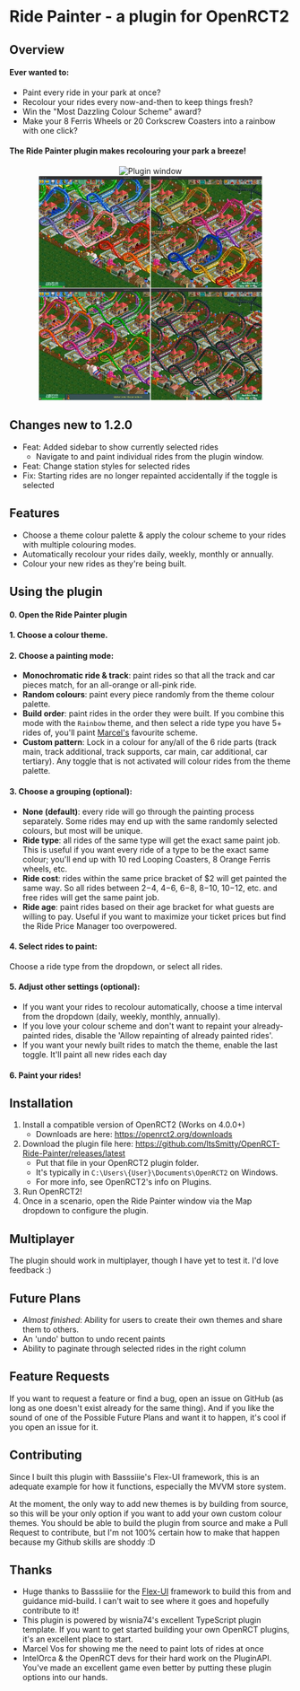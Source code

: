# Ride Painter - a plugin for OpenRCT2

## Overview

#### Ever wanted to:

- Paint every ride in your park at once?
- Recolour your rides every now-and-then to keep things fresh?
- Win the "Most Dazzling Colour Scheme" award?
- Make your 8 Ferris Wheels or 20 Corkscrew Coasters into a rainbow with one click?

#### The Ride Painter plugin makes recolouring your park a breeze!

<p align = 'center'>
<img src="screenshots/plugin-window-example.jpeg" alt="Plugin window" width="700"/>
<img src="screenshots/4 type examples.jpeg" alt="drawing" width="400"/>
</p>

## Changes new to 1.2.0

- Feat: Added sidebar to show currently selected rides
  - Navigate to and paint individual rides from the plugin window.
- Feat: Change station styles for selected rides
- Fix: Starting rides are no longer repainted accidentally if the toggle is selected

## Features

- Choose a theme colour palette & apply the colour scheme to your rides with multiple colouring modes.
- Automatically recolour your rides daily, weekly, monthly or annually.
- Colour your new rides as they're being built.

## Using the plugin

#### 0. Open the Ride Painter plugin

#### 1. Choose a colour theme.

#### 2. Choose a painting mode:

- **Monochromatic ride & track**: paint rides so that all the track and car pieces match, for an all-orange or all-pink ride.
- **Random colours**: paint every piece randomly from the theme colour palette.
- **Build order**: paint rides in the order they were built. If you combine this mode with the `Rainbow` theme, and then select a ride type you have 5+ rides of, you'll paint [Marcel's](https://www.youtube.com/c/MarcelVos "Marcel's") favourite scheme.
- **Custom pattern**: Lock in a colour for any/all of the 6 ride parts (track main, track additional, track supports, car main, car additional, car tertiary). Any toggle that is not activated will colour rides from the theme palette.

#### 3. Choose a grouping (optional):

- **None (default)**: every ride will go through the painting process separately. Some rides may end up with the same randomly selected colours, but most will be unique.
- **Ride type**: all rides of the same type will get the exact same paint job. This is useful if you want every ride of a type to be the exact same colour; you'll end up with 10 red Looping Coasters, 8 Orange Ferris wheels, etc.
- **Ride cost**: rides within the same price bracket of $2 will get painted the same way. So all rides between $2-$4, $4-$6, $6-$8, $8-$10, $10-$12, etc. and free rides will get the same paint job.
- **Ride age**: paint rides based on their age bracket for what guests are willing to pay. Useful if you want to maximize your ticket prices but find the Ride Price Manager too overpowered.

#### 4. Select rides to paint:

Choose a ride type from the dropdown, or select all rides.

#### 5. Adjust other settings (optional):

- If you want your rides to recolour automatically, choose a time interval from the dropdown (daily, weekly, monthly, annually).
- If you love your colour scheme and don't want to repaint your already-painted rides, disable the 'Allow repainting of already painted rides'.
- If you want your newly built rides to match the theme, enable the last toggle. It'll paint all new rides each day

#### 6. Paint your rides!

## Installation

1. Install a compatible version of OpenRCT2 (Works on 4.0.0+)
   - Downloads are here: https://openrct2.org/downloads
2. Download the plugin file here: https://github.com/ltsSmitty/OpenRCT-Ride-Painter/releases/latest
   - Put that file in your OpenRCT2 plugin folder.
   - It's typically in `C:\Users\{User}\Documents\OpenRCT2` on Windows.
   - For more info, see OpenRCT2's info on Plugins.
3. Run OpenRCT2!
4. Once in a scenario, open the Ride Painter window via the Map dropdown to configure the plugin.

## Multiplayer

The plugin should work in multiplayer, though I have yet to test it. I'd love feedback :)

## Future Plans

- _Almost finished_: Ability for users to create their own themes and share them to others.
- An 'undo' button to undo recent paints
- Ability to paginate through selected rides in the right column

## Feature Requests

If you want to request a feature or find a bug, open an issue on GitHub (as long as one doesn't exist already for the same thing). And if you like the sound of one of the Possible Future Plans and want it to happen, it's cool if you open an issue for it.

## Contributing

Since I built this plugin with Basssiiie's Flex-UI framework, this is an adequate example for how it functions, especially the MVVM store system.

At the moment, the only way to add new themes is by building from source, so this will be your only option if you want to add your own custom colour themes. You should be able to build the plugin from source and make a Pull Request to contribute, but I'm not 100% certain how to make that happen because my Github skills are shoddy :D

## Thanks

- Huge thanks to Basssiiie for the [Flex-UI](https://github.com/Basssiiie/OpenRCT2-FlexUI "Flex-UI") framework to build this from and guidance mid-build. I can't wait to see where it goes and hopefully contribute to it!
- This plugin is powered by wisnia74's excellent TypeScript plugin template. If you want to get started building your own OpenRCT plugins, it's an excellent place to start.
- Marcel Vos for showing me the need to paint lots of rides at once
- IntelOrca & the OpenRCT devs for their hard work on the PluginAPI. You've made an excellent game even better by putting these plugin options into our hands.
